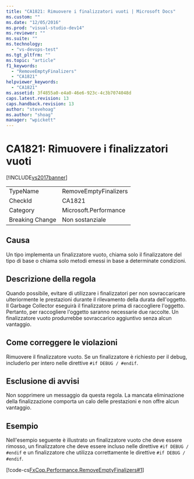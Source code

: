 ```yaml
---
title: "CA1821: Rimuovere i finalizzatori vuoti | Microsoft Docs"
ms.custom: ""
ms.date: "12/05/2016"
ms.prod: "visual-studio-dev14"
ms.reviewer: ""
ms.suite: ""
ms.technology: 
  - "vs-devops-test"
ms.tgt_pltfrm: ""
ms.topic: "article"
f1_keywords: 
  - "RemoveEmptyFinalizers"
  - "CA1821"
helpviewer_keywords: 
  - "CA1821"
ms.assetid: 3f4855a0-e4a0-46e6-923c-4c3b7074048d
caps.latest.revision: 13
caps.handback.revision: 13
author: "stevehoag"
ms.author: "shoag"
manager: "wpickett"
---
```

# CA1821: Rimuovere i finalizzatori vuoti
[!INCLUDE[vs2017banner](../code-quality/includes/vs2017banner.md)]

|||  
|-|-|  
|TypeName|RemoveEmptyFinalizers|  
|CheckId|CA1821|  
|Category|Microsoft.Performance|  
|Breaking Change|Non sostanziale|  
  
## Causa  
 Un tipo implementa un finalizzatore vuoto, chiama solo il finalizzatore del tipo di base o chiama solo metodi emessi in base a determinate condizioni.  
  
## Descrizione della regola  
 Quando possibile, evitare di utilizzare i finalizzatori per non sovraccaricare ulteriormente le prestazioni durante il rilevamento della durata dell'oggetto.  Il Garbage Collector eseguirà il finalizzatore prima di raccogliere l'oggetto.  Pertanto, per raccogliere l'oggetto saranno necessarie due raccolte.  Un finalizzatore vuoto produrrebbe sovraccarico aggiuntivo senza alcun vantaggio.  
  
## Come correggere le violazioni  
 Rimuovere il finalizzatore vuoto.  Se un finalizzatore è richiesto per il debug, includerlo per intero nelle direttive `#if DEBUG / #endif`.  
  
## Esclusione di avvisi  
 Non sopprimere un messaggio da questa regola.  La mancata eliminazione della finalizzazione comporta un calo delle prestazioni e non offre alcun vantaggio.  
  
## Esempio  
 Nell'esempio seguente è illustrato un finalizzatore vuoto che deve essere rimosso, un finalizzatore che deve essere incluso nelle direttive `#if DEBUG / #endif` e un finalizzatore che utilizza correttamente le direttive `#if DEBUG / #endif`.  
  
 [!code-cs[FxCop.Performance.RemoveEmptyFinalizers#1](../code-quality/codesnippet/CSharp/ca1821-remove-empty-finalizers_1.cs)]